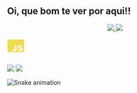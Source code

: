 ## Oi, que bom te ver por aqui!! 
<div align="center">
  <a href="https://github.com/kyara-cardozo">
  <img height="180em" src="https://github-readme-stats.vercel.app/api?username=kyara-cardozo&show_icons=true&theme=synthwave&include_all_commits=true&count_private=true"/>
  <img height="180em" src="https://github-readme-stats.vercel.app/api/top-langs/?username=kyara-cardozo&layout=compact&langs_count=7&theme=synthwave"/>
</div>

<div style="display: inline_block"><br>
  <img align="center" alt="Rafa-Js" height="30" width="40" src="https://raw.githubusercontent.com/devicons/devicon/master/icons/javascript/javascript-plain.svg">

  
 
</div>
  
  ##
 
<div> 
   <a href = "mailto:kyarakya13@gmail.com"><img src="https://img.shields.io/badge/-Gmail-%23333?style=for-the-badge&logo=gmail&logoColor=white" target="_blank"></a>
  <a href="https://www.linkedin.com/in/kyara-campos/" target="_blank"><img src="https://img.shields.io/badge/-LinkedIn-%230077B5?style=for-the-badge&logo=linkedin&logoColor=white" target="_blank"></a> 
 
  ![Snake animation](https://github.com/kyara-cardozo/kyara-cardozo/blob/output/github-contribution-grid-snake.svg)
 
</div>
